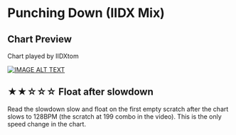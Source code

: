 # Punching Down (IIDX Mix)

## Chart Preview

Chart played by IIDXtom

[![IMAGE ALT TEXT](http://img.youtube.com/vi/P5yHGckgvhg/0.jpg)](https://youtu.be/P5yHGckgvhg?t=76 "beatmania IIDX 27 HEROIC VERSE Punching Down (IIDX Mix) SPA 正規")

## ★★☆☆☆ Float after slowdown

Read the slowdown slow and float on the first empty scratch after the chart slows to 128BPM (the scratch at 199 combo in the video). This is the only speed change in the chart.
